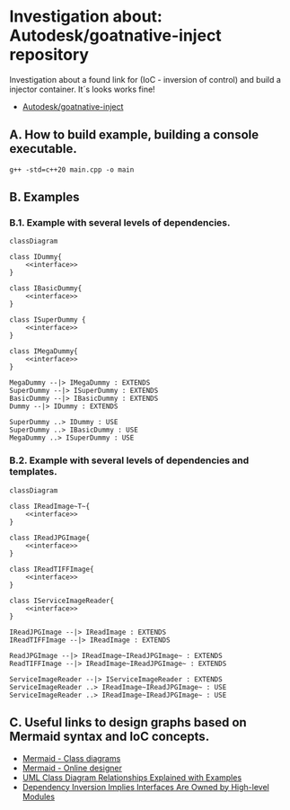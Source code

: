 # Investigation about: Autodesk/goatnative-inject repository

Investigation about a found link for (IoC - inversion of control) and build a injector container. It´s looks works fine!

- [Autodesk/goatnative-inject](https://github.com/Autodesk/goatnative-inject)

## A. How to build example, building a console executable.

```
g++ -std=c++20 main.cpp -o main
```

## B. Examples

### B.1. Example with several levels of dependencies.

```mermaid
classDiagram

class IDummy{
    <<interface>>
}

class IBasicDummy{
    <<interface>>
}

class ISuperDummy {
    <<interface>>
}

class IMegaDummy{
    <<interface>>
}

MegaDummy --|> IMegaDummy : EXTENDS
SuperDummy --|> ISuperDummy : EXTENDS
BasicDummy --|> IBasicDummy : EXTENDS
Dummy --|> IDummy : EXTENDS

SuperDummy ..> IDummy : USE
SuperDummy ..> IBasicDummy : USE
MegaDummy ..> ISuperDummy : USE

```

### B.2. Example with several levels of dependencies and templates.

```mermaid
classDiagram

class IReadImage~T~{
    <<interface>>
}

class IReadJPGImage{
    <<interface>>
}

class IReadTIFFImage{
    <<interface>>
}

class IServiceImageReader{
    <<interface>>
}

IReadJPGImage --|> IReadImage : EXTENDS
IReadTIFFImage --|> IReadImage : EXTENDS

ReadJPGImage --|> IReadImage~IReadJPGImage~ : EXTENDS
ReadTIFFImage --|> IReadImage~IReadJPGImage~ : EXTENDS

ServiceImageReader --|> IServiceImageReader : EXTENDS
ServiceImageReader ..> IReadImage~IReadJPGImage~ : USE
ServiceImageReader ..> IReadImage~IReadJPGImage~ : USE
```

## C. Useful links to design graphs based on Mermaid syntax and IoC concepts.

- [Mermaid - Class diagrams](https://mermaid.js.org/syntax/classDiagram.html)
- [Mermaid - Online designer](https://mermaid.live)
- [UML Class Diagram Relationships Explained with Examples](https://creately.com/guides/class-diagram-relationships/)
- [Dependency Inversion Implies Interfaces Are Owned by High-level Modules](https://mikhail.io/2016/05/dependency-inversion-implies-interfaces-are-owned-by-high-level-modules/)
